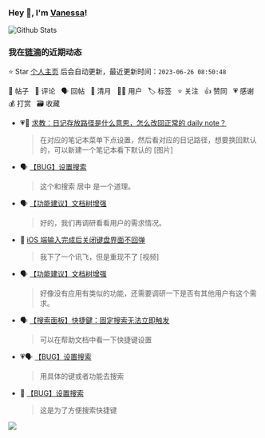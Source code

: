 ### Hey 👋, I'm [Vanessa](http://vanessa.b3log.org/)!

![Github Stats](https://github-readme-stats.vercel.app/api?username=Vanessa219&show_icons=true)

<!--events start -->

### 我在[链滴](https://ld246.com)的近期动态

⭐️ Star [个人主页](https://github.com/Vanessa219/Vanessa219) 后会自动更新，最近更新时间：`2023-06-26 08:50:48`

📝 帖子 &nbsp; 💬 评论 &nbsp; 🗣 回帖 &nbsp; 🌙 清月 &nbsp; 👨‍💻 用户 &nbsp; 🏷️ 标签 &nbsp; ⭐️ 关注 &nbsp; 👍 赞同 &nbsp; 💗 感谢 &nbsp; 💰 打赏 &nbsp; 🗃 收藏

* 💗💬 [求教：日记存放路径是什么意思，怎么改回正常的 daily note？](https://ld246.com/article/1687668229768/comment/1687674172003#comments)

  > 在对应的笔记本菜单下点设置，然后看对应的日记路径，想要换回默认的，可以新建一个笔记本看下默认的 [图片]
* 🗣 [【BUG】设置搜索](https://ld246.com/article/1687330375058/comment/1687563082201#comments)

  > 这个和搜索 居中 是一个道理。
* 🗣 [【功能建议】文档树增强](https://ld246.com/article/1687340854014/comment/1687563111181#comments)

  > 好的，我们再调研看看用户的需求情况。
* 💬 [iOS 端输入完成后关闭键盘界面不回弹](https://ld246.com/article/1687362107472/comment/1687528885633#comments)

  > 我下了一个讯飞，但是重现不了 [视频]
* 🗣 [【功能建议】文档树增强](https://ld246.com/article/1687340854014/comment/1687438218480#comments)

  > 好像没有应用有类似的功能，还需要调研一下是否有其他用户有这个需求。
* 🗣 [【搜索面板】快捷鍵：固定搜索无法立即触发](https://ld246.com/article/1687239952030/comment/1687438334945#comments)

  > 可以在帮助文档中看一下快捷键设置
* 💗🗣 [【BUG】设置搜索](https://ld246.com/article/1687330375058/comment/1687438392602#comments)

  > 用具体的键或者功能去搜索
* 💬 [【BUG】设置搜索](https://ld246.com/article/1687330375058/comment/1687358778371#comments)

  > 这是为了方便搜索快捷键


<!--events end -->

<a title="Hits" target="_blank" href="https://github.com/Vanessa219/Vanessa219"><img src="https://hits.b3log.org/Vanessa219/Vanessa219.svg"></a>
